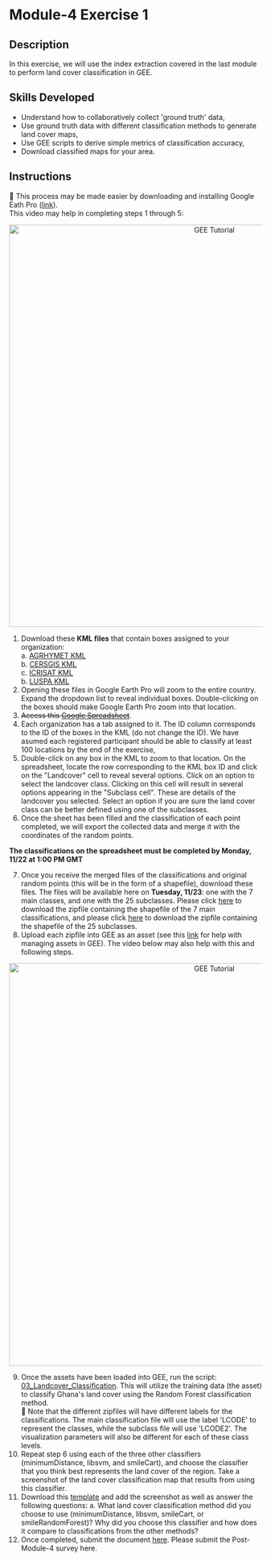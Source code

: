 # Module-4 Exercise 1
## Description
In this exercise, we will use the index extraction covered in the last module to perform land cover classification in GEE.
## Skills Developed
- Understand how to collaboratively collect 'ground truth' data,
- Use ground truth data with different classification methods to generate land cover maps,
- Use GEE scripts to derive simple metrics of classification accuracy, 
- Download classified maps for your area.

## Instructions
📌 This process may be made easier by downloading and installing Google Eath Pro (<a href="https://www.google.com/earth/versions/#earth-pro">link</a>). <br>
This video may help in completing steps 1 through 5:

 <p align="center">
  <a href="https://mediasite.video.ufl.edu/Mediasite/Play/38ea2eb245184e9d8bab2a4c6fc28ed31d" target="_blank" rel="noopener">
    <img src="https://user-images.githubusercontent.com/84922404/142556118-d1429e06-8332-44c5-bc2e-9baa7b4f87af.png" alt= "GEE Tutorial" width="800">
  </a>
</p>


1. Download these **KML files** that contain boxes assigned to your organization: <br>
    a. [AGRHYMET KML](https://github.com/ecodynlab/GALUP/files/7565808/BOXES_AGRHYMET.zip) <br>
    b. [CERSGIS KML](https://github.com/ecodynlab/GALUP/files/7565809/BOXES_CERSGIS.zip) <br>
    c. [ICRISAT KML](https://github.com/ecodynlab/GALUP/files/7565810/BOXES_ICRISAT.zip) <br>
    b. [LUSPA KML](https://github.com/ecodynlab/GALUP/files/7565811/BOXES_LUSPA.zip) <br>
2. Opening these files in Google Earth Pro will zoom to the entire country. Expand the dropdown list to reveal individual boxes. Double-clicking on the boxes should make Google Earth Pro zoom into that location.
3. 	~~Access this [Google Spreadsheet](https://docs.google.com/spreadsheets/d/10JV0HxQAPhW3V7qjp5-bVLld8_-E8WhpeJayIAlVW2s/edit#gid=1266282790)~~.
4. Each organization has a tab assigned to it. The ID column corresponds to the ID of the boxes in the KML (do not change the ID). We have asumed each registered participant should be able to classify at least 100 locations by the end of the exercise, 
5. Double-click on any box in the KML to zoom to that location. On the spreadsheet, locate the row corresponding to the KML box ID and click on the "Landcover" cell to reveal several options. Click on an option to select the landcover class. Clicking on this cell will result in several options appearing in the "Subclass cell". These are details of the landcover you selected. Select an option if you are sure the land cover class can be better defined using one of the subclasses.
6. Once the sheet has been filled and the classification of each point completed, we will export the collected data and merge it with the coordinates of the random points.

**The classifications on the spreadsheet must be completed by Monday, 11/22 at 1:00 PM GMT**

7. Once you receive the merged files of the classifications and original random points (this will be in the form of a shapefile), download these files. The files will be available here on **Tuesday, 11/23**: one with the 7 main classes, and one with the 25 subclasses. Please click [here](https://github.com/SERVIR-WA/GALUP/files/7620440/GALUP_Classification_Updated2_Main.zip) to download the zipfile containing the shapefile of the 7 main classifications, and please click [here](https://github.com/SERVIR-WA/GALUP/files/7620443/GALUP_Classification_Updated2_Subclasses.zip) to download the zipfile containing the shapefile of the 25 subclasses.
8. Upload each zipfile into GEE as an asset (see this [link](https://developers.google.com/earth-engine/guides/asset_manager) for help with managing assets in GEE). The video below may also help with this and following steps. 

 <p align="center">
  <a href="https://mediasite.video.ufl.edu/Mediasite/Play/34f2887653d94667900f5eb240f954691d" target="_blank" rel="noopener">
    <img src="https://user-images.githubusercontent.com/84922404/143688697-041adf9f-3c25-4857-ad58-ced83aa2fc7c.png" alt= "GEE Tutorial" width="800">
  </a>
</p>


9. Once the assets have been loaded into GEE, run the script: [03_Landcover_Classification](https://github.com/SERVIR-WA/GALUP/wiki/Scripts#03_landcover_classification). This will utilize the training data (the asset) to classify Ghana's land cover using the Random Forest classification method. <br>
📌 Note that the different zipfiles will have different labels for the classifications. The main classification file will use the label 'LCODE' to represent the classes, while the subclass file will use 'LCODE2'. The visualization parameters will also be different for each of these class levels. <br>
10. Repeat step 6 using each of the three other classifiers (minimumDistance, libsvm, and smileCart), and choose the classifier that you think best represents the land cover of the region. Take a screenshot of the land cover classification map that results from using this classifier.
11. Download this [template](https://github.com/SERVIR-WA/GALUP/files/7572994/WS2_M4E1_Template.docx) and add the screenshot as well as answer the following questions:
    a. What land cover classification method did you choose to use (minimumDistance, libsvm, smileCart, or smileRandomForest)? Why did you choose this classifier and how does it compare to classifications from the other methods?
12. Once completed, submit the document [here](https://github.com/SERVIR-WA/GALUP/issues/new?assignees=&labels=exercise+w2m4&template=w2m4-exercise-submission.md&title=Module+4+exercises+%5Breplace+with+your+name%5D). Please submit the Post-Module-4 survey here.
